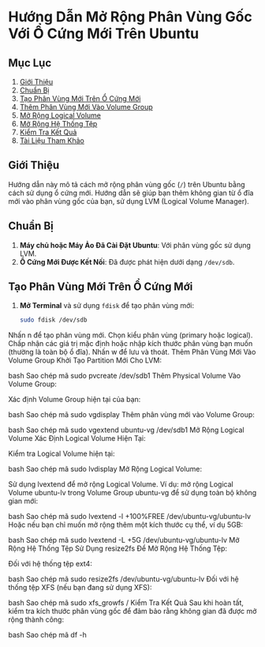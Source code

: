 # Hướng Dẫn Mở Rộng Phân Vùng Gốc Với Ổ Cứng Mới Trên Ubuntu

## Mục Lục
1. [Giới Thiệu](#giới-thiệu)
2. [Chuẩn Bị](#chuẩn-bị)
3. [Tạo Phân Vùng Mới Trên Ổ Cứng Mới](#tạo-phân-vùng-mới-trên-ổ-cứng-mới)
4. [Thêm Phân Vùng Mới Vào Volume Group](#thêm-phân-vùng-mới-vào-volume-group)
5. [Mở Rộng Logical Volume](#mở-rộng-logical-volume)
6. [Mở Rộng Hệ Thống Tệp](#mở-rộng-hệ-thống-tệp)
7. [Kiểm Tra Kết Quả](#kiểm-tra-kết-quả)
8. [Tài Liệu Tham Khảo](#tài-liệu-tham-khảo)

## Giới Thiệu

Hướng dẫn này mô tả cách mở rộng phân vùng gốc (`/`) trên Ubuntu bằng cách sử dụng ổ cứng mới. Hướng dẫn sẽ giúp bạn thêm không gian từ ổ đĩa mới vào phân vùng gốc của bạn, sử dụng LVM (Logical Volume Manager).

## Chuẩn Bị

1. **Máy chủ hoặc Máy Ảo Đã Cài Đặt Ubuntu**: Với phân vùng gốc sử dụng LVM.
2. **Ổ Cứng Mới Được Kết Nối**: Đã được phát hiện dưới dạng `/dev/sdb`.

## Tạo Phân Vùng Mới Trên Ổ Cứng Mới

1. **Mở Terminal** và sử dụng `fdisk` để tạo phân vùng mới:

   ```bash
   sudo fdisk /dev/sdb
Nhấn n để tạo phân vùng mới.
Chọn kiểu phân vùng (primary hoặc logical).
Chấp nhận các giá trị mặc định hoặc nhập kích thước phân vùng bạn muốn (thường là toàn bộ ổ đĩa).
Nhấn w để lưu và thoát.
Thêm Phân Vùng Mới Vào Volume Group
Khởi Tạo Partition Mới Cho LVM:

bash
Sao chép mã
sudo pvcreate /dev/sdb1
Thêm Physical Volume Vào Volume Group:

Xác định Volume Group hiện tại của bạn:

bash
Sao chép mã
sudo vgdisplay
Thêm phân vùng mới vào Volume Group:

bash
Sao chép mã
sudo vgextend ubuntu-vg /dev/sdb1
Mở Rộng Logical Volume
Xác Định Logical Volume Hiện Tại:

Kiểm tra Logical Volume hiện tại:

bash
Sao chép mã
sudo lvdisplay
Mở Rộng Logical Volume:

Sử dụng lvextend để mở rộng Logical Volume. Ví dụ: mở rộng Logical Volume ubuntu-lv trong Volume Group ubuntu-vg để sử dụng toàn bộ không gian mới:

bash
Sao chép mã
sudo lvextend -l +100%FREE /dev/ubuntu-vg/ubuntu-lv
Hoặc nếu bạn chỉ muốn mở rộng thêm một kích thước cụ thể, ví dụ 5GB:

bash
Sao chép mã
sudo lvextend -L +5G /dev/ubuntu-vg/ubuntu-lv
Mở Rộng Hệ Thống Tệp
Sử Dụng resize2fs Để Mở Rộng Hệ Thống Tệp:

Đối với hệ thống tệp ext4:

bash
Sao chép mã
sudo resize2fs /dev/ubuntu-vg/ubuntu-lv
Đối với hệ thống tệp XFS (nếu bạn đang sử dụng XFS):

bash
Sao chép mã
sudo xfs_growfs /
Kiểm Tra Kết Quả
Sau khi hoàn tất, kiểm tra kích thước phân vùng gốc để đảm bảo rằng không gian đã được mở rộng thành công:

bash
Sao chép mã
df -h
